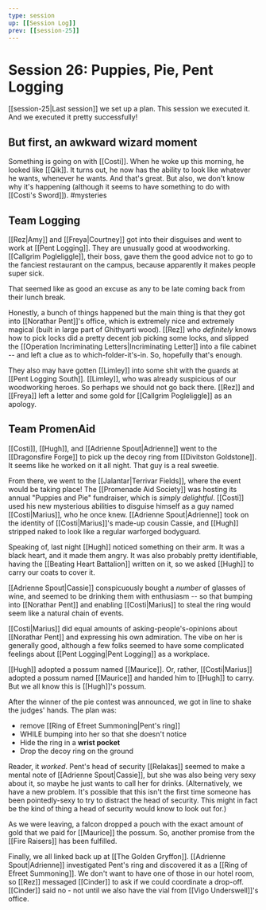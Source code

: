 ```yaml
---
type: session
up: [[Session Log]]
prev: [[session-25]]
---
```


# Session 26: Puppies, Pie, Pent Logging

[[session-25|Last session]] we set up a plan. This session we executed it. And we executed it pretty successfully!

## But first, an awkward wizard moment
Something is going on with [[Costi]]. When he woke up this morning, he looked like [[Qik]]. It turns out, he now has the ability to look like whatever he wants, whenever he wants. And that's great. But also, we don't know why it's happening (although it seems to have something to do with [[Costi's Sword]]). #mysteries 

## Team Logging
[[Rez|Amy]] and [[Freya|Courtney]] got into their disguises and went to work at [[Pent Logging]]. They are unusually good at woodworking. [[Callgrim Pogleliggle]], their boss, gave them the good advice not to go to the fanciest restaurant on the campus, because apparently it makes people super sick. 

That seemed like as good an excuse as any to be late coming back from their lunch break.

Honestly, a bunch of things happened but the main thing is that they got into [[Norathar Pent]]'s office, which is extremely nice and extremely magical (built in large part of Ghithyarti wood). [[Rez]] who *definitely* knows how to pick locks did a pretty decent job picking some locks, and slipped the [[Operation Incriminating Letters|Incriminating Letter]] into a file cabinet -- and left a clue as to which-folder-it's-in. So, hopefully that's enough. 

They also may have gotten [[Limley]] into some shit with the guards at [[Pent Logging South]]. [[Limley]], who was already suspicious of our woodworking heroes. So perhaps we should not go back there. [[Rez]] and [[Freya]] left a letter and some gold for [[Callgrim Pogleliggle]] as an apology.

## Team PromenAid

[[Costi]], [[Hugh]], and [[Adrienne Spout|Adrienne]] went to the [[Dragonsfire Forge]] to pick up the decoy ring from [[Divitston Goldstone]]. It seems like he worked on it all night. That guy is a real sweetie.

From there, we went to the [[Jalantar|Terrivar Fields]], where the event would be taking place! The [[Promenade Aid Society]] was hosting its annual "Puppies and Pie" fundraiser, which is *simply delightful*. [[Costi]] used his new mysterious abilities to disguise himself as a guy named [[Costi|Marius]], who he once knew. [[Adrienne Spout|Adrienne]] took on the identity of [[Costi|Marius]]'s made-up cousin Cassie, and [[Hugh]] stripped naked to look like a regular warforged bodyguard.

Speaking of, last night [[Hugh]] noticed something on their arm. It was a black heart, and it made them angry. It was also probably pretty identifiable, having the [[Beating Heart Battalion]] written on it, so we asked [[Hugh]] to carry our coats to cover it.

[[Adrienne Spout|Cassie]] conspicuously bought a *number* of glasses of wine, and seemed to be drinking them with enthusiasm -- so that bumping into [[Norathar Pent]] and enabling [[Costi|Marius]] to steal the ring would seem like a natural chain of events.

[[Costi|Marius]] did equal amounts of asking-people's-opinions about [[Norathar Pent]] and expressing his own admiration. The vibe on her is generally good, although a few folks seemed to have some complicated feelings about [[Pent Logging|Pent Logging]] as a workplace.

[[Hugh]] adopted a possum named [[Maurice]]. Or, rather, [[Costi|Marius]] adopted a possum named [[Maurice]] and handed him to [[Hugh]] to carry. But we all know this is [[Hugh]]'s possum.

After the winner of the pie contest was announced, we got in line to shake the judges' hands. The plan was:
- remove [[Ring of Efreet Summoning|Pent's ring]]
- WHILE bumping into her so that she doesn't notice
- Hide the ring in a **wrist pocket**
- Drop the decoy ring on the ground

Reader, it *worked*. Pent's head of security [[Relakas]] seemed to make a mental note of [[Adrienne Spout|Cassie]], but she was also being very sexy about it, so maybe he just wants to call her for drinks. (Alternatively, we have a new problem. It's possible that this isn't the first time someone has been pointedly-sexy to try to distract the head of security. This might in fact be the kind of thing a head of security would know to look out for.)

As we were leaving, a falcon dropped a pouch with the exact amount of gold that we paid for [[Maurice]] the possum. So, another promise from the [[Fire Raisers]] has been fulfilled.

Finally, we all linked back up at [[The Golden Gryffon]]. [[Adrienne Spout|Adrienne]] investigated Pent's ring and discovered it as a [[Ring of Efreet Summoning]]. We don't want to have one of those in our hotel room, so [[Rez]] messaged [[Cinder]] to ask if we could coordinate a drop-off. [[Cinder]] said no - not until we also have the vial from [[Vigo Underswell]]'s office.

